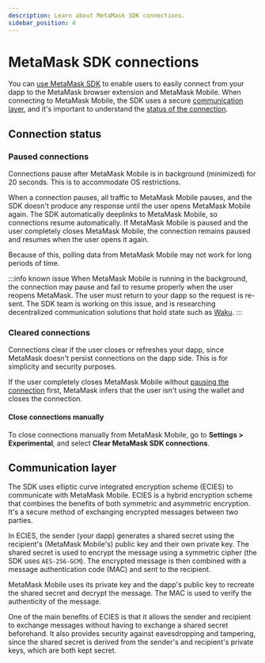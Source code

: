 ```yaml
---
description: Learn about MetaMask SDK connections.
sidebar_position: 4
---
```


# MetaMask SDK connections

You can [use MetaMask SDK](../how-to/use-sdk/index.md) to enable users to easily connect from your
dapp to the MetaMask browser extension and MetaMask Mobile.
When connecting to MetaMask Mobile, the SDK uses a secure [communication layer](#communication-layer),
and it's important to understand the [status of the connection](#connection-status).

## Connection status

### Paused connections

Connections pause after MetaMask Mobile is in background (minimized) for 20 seconds.
This is to accommodate OS restrictions.

When a connection pauses, all traffic to MetaMask Mobile pauses, and the SDK doesn't produce any
response until the user opens MetaMask Mobile again.
The SDK automatically deeplinks to MetaMask Mobile, so connections resume automatically.
If MetaMask Mobile is paused and the user completely closes MetaMask Mobile, the connection remains
paused and resumes when the user opens it again.

Because of this, polling data from MetaMask Mobile may not work for long periods of time.

:::info known issue
When MetaMask Mobile is running in the background, the connection may pause and fail to resume properly when the user reopens MetaMask.
The user must return to your dapp so the request is re-sent.
The SDK team is working on this issue, and is researching decentralized communication solutions that
hold state such as [Waku](https://waku.org/).
:::

### Cleared connections

Connections clear if the user closes or refreshes your dapp, since MetaMask doesn't persist
connections on the dapp side.
This is for simplicity and security purposes.

If the user completely closes MetaMask Mobile without [pausing the connection](#paused-connections)
first, MetaMask infers that the user isn't using the wallet and closes the connection.

#### Close connections manually

To close connections manually from MetaMask Mobile, go to **Settings > Experimental**, and select
**Clear MetaMask SDK connections**.

## Communication layer

The SDK uses elliptic curve integrated encryption scheme (ECIES) to communicate with MetaMask Mobile.
ECIES is a hybrid encryption scheme that combines the benefits of both symmetric and asymmetric encryption.
It's a secure method of exchanging encrypted messages between two parties.

In ECIES, the sender (your dapp) generates a shared secret using the recipient's (MetaMask Mobile's)
public key and their own private key.
The shared secret is used to encrypt the message using a symmetric cipher (the SDK uses `AES-256-GCM`).
The encrypted message is then combined with a message authentication code (MAC) and sent to the recipient.

MetaMask Mobile uses its private key and the dapp's public key to recreate the shared secret and
decrypt the message.
The MAC is used to verify the authenticity of the message.

One of the main benefits of ECIES is that it allows the sender and recipient to exchange messages
without having to exchange a shared secret beforehand.
It also provides security against eavesdropping and tampering, since the shared secret is derived
from the sender's and recipient's private keys, which are both kept secret.
